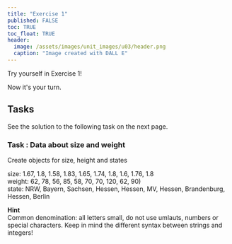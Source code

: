 ```yaml
---
title: "Exercise 1"
published: FALSE
toc: TRUE
toc_float: TRUE
header:
  image: /assets/images/unit_images/u03/header.png
  caption: "Image created with DALL E"
---
```

Try yourself in Exercise 1!

<!--more-->
Now it's your turn.

<!-- <iframe src="https://h5p.org/h5p/embed/956362" width="1090" height="300" frameborder="0" allowfullscreen="allowfullscreen"></iframe><script src="https://h5p.org/sites/all/modules/h5p/library/js/h5p-resizer.js" charset="UTF-8"></script> -->

## Tasks
See the solution to the following task on the next page.

<!-- ### Task 1:
Summarize in your own words what these functions do and how they work:
* mean()
* sd()
* sqrt()
* log()
* min()
* max()
* range()
* sum()
* summary()
* plot()
* boxplot()

<html>
<head>
<meta name="viewport" content="width=device-width, initial-scale=1">
<style>
div {
  margin-bottom: 15px;
  padding: 4px 12px;
}

.info {
  background-color: #e7f3fe;
  border-left: 6px solid #2196F3;
}

</style>
</head>
<body>
<div class="info">
  <p><strong>Hint</strong>
  <br>
      You may need some ?help...
  </p>
</div>
</body>
</html>


### Task 2: Root Square
Calculate the root square of 10 + 6

 -->
### Task : Data about size and weight
Create objects for size, height and states

size: 1.67, 1.8, 1.58, 1.83, 1.65, 1.74, 1.8, 1.6, 1.76, 1.8 <br>
weight: 62, 78, 56, 85, 58, 70, 70, 120, 62, 90) <br>
state: NRW, Bayern, Sachsen, Hessen, Hessen, MV, Hessen, Brandenburg, Hessen, Berlin

<body>
<div class="info">
  <p><strong>Hint</strong>
  <br>
      Common denomination: all letters small, do not use umlauts, numbers or special characters. Keep in mind the different syntax between strings and integers!
  </p>
</div>
</body>

